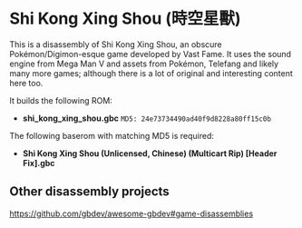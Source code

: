 # Shi Kong Xing Shou (時空星獸)
This is a disassembly of Shi Kong Xing Shou, an obscure Pokémon/Digimon-esque game developed by Vast Fame.
It uses the sound engine from Mega Man V and assets from Pokémon, Telefang and likely many more games; although there is a lot of original and interesting content here too.

It builds the following ROM:
- **shi_kong_xing_shou.gbc** `MD5: 24e73734490ad40f9d8228a80ff15c0b`

The following baserom with matching MD5 is required:
- **Shi Kong Xing Shou (Unlicensed, Chinese) (Multicart Rip) [Header Fix].gbc**

## Other disassembly projects
https://github.com/gbdev/awesome-gbdev#game-disassemblies
